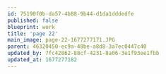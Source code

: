 ```yaml
---
id: 75190f0b-da57-4b88-9b44-d1da1dddedfe
published: false
blueprint: work
title: 'page 22'
main_image: page-22-1677277171.JPG
parent: 46320450-ec9a-48be-a8d8-3a7ec0447c40
updated_by: 7fc42862-88cf-4231-8a06-3e1f93ee1fbb
updated_at: 1677277182
---
```

